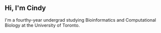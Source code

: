 ## Hi, I'm Cindy
I'm a fourthy-year undergrad studying Bioinformatics and Computational Biology at the University of Toronto.

